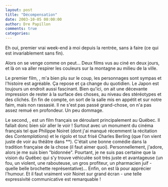 ```yaml
---
layout: post
title: "Décompensation"
date: 2003-10-05 00:00:00
author: Dre Papillon
comments: true
categories: 
---
```



Eh oui, premier vrai week-end à moi depuis la rentrée, sans  à faire (ce qui est invariablement sans fin).

Alors on se venge comme on peut...  Deux films vus au ciné en deux jours, et là on va aller respirer les couleurs sur la montagne au milieu de la ville.

Le premier film, , m'a bien plu sur le coup, les personnages sont sympas et l'histoire est agréable.  Ça repose et ça change du quotidien.  Le Japon est toujours un endroit aussi fascinant.  Bien qu'ici, on ait une décevante impression de rester à la surface des choses, au niveau des stéréotypes et des clichés.  En fin de compte, on sort de la salle mis en appétit et sur notre faim, mais non rassasié.  Il ne s'est pas passé grand-chose, on n'a pas assez remué en profondeur.  Un peu dommage.

Le second, , est un film français se déroulant principalement au Québec.  Il fallait donc bien sûr aller le voir !  Surtout avec un monument du cinéma français tel que Philippe Noiret (dont j'ai manqué récemment la récitation des *Contemplations*) et le rigolo et tout frisé Charles Berling (que l'on vient juste de voir au théâtre dans **).  C'était une bonne comédie dans la tradition française de la chose (il faut aimer quoi).  Personnellement, j'adore, alors je me suis bien "bidonnée".  Pourtant, je ne suis pas certaine que la vision du Québec qui s'y trouve véhiculée soit très juste et avantageuse (un fou, un violent, une rabouteuse, un gros profiteur, un pharmacien juif - quelle belle brochette représentative)...  Enfin, on est là pour apprécier l'humour.  Et il faut vraiment voir Noiret sur grand écran - une telle expressivité communicative est remarquable !
